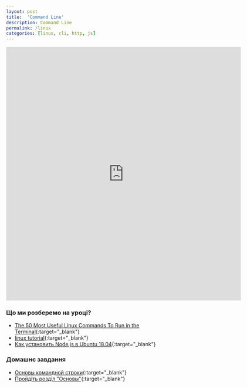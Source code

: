 ```yaml
---
layout: post
title:  'Command Line'
description: Command Line
permalink: /linux
categories: [linux, cli, http, js]
---
```


<iframe src="https://docs.google.com/forms/d/e/1FAIpQLScV-agJyI8azW2XNGXFQCG6daS0nscjyUzUmyuRtdzF-ckEcA/viewform?embedded=true" width="640" height="689" frameborder="0" marginheight="0" marginwidth="0">Loading…</iframe>


### Що ми розберемо на уроці?

* [The 50 Most Useful Linux Commands To Run in the Terminal](https://www.ubuntupit.com/the-50-best-linux-commands-to-run-in-the-terminal/){:target="_blank"}
* [linux tutorial](https://linuxsurvival.com/linux-tutorial-introduction/){:target="_blank"}
* [Как установить Node.js в Ubuntu 18.04](https://www.digitalocean.com/community/tutorials/node-js-ubuntu-18-04-ru){:target="_blank"}

### Домашнє завдання

* [Основы командной строки](https://ru.hexlet.io/courses/cli-basics){:target="_blank"}
* [Пройдіть розділ "Основы"](https://ru.code-basics.com/languages/javascript){:target="_blank"}
